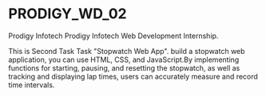 # PRODIGY_WD_02
Prodigy Infotech
Prodigy Infotech Web Development Internship. 

This is Second Task Task "Stopwatch Web App".
build a stopwatch web application, you can use HTML, CSS, and JavaScript.By implementing functions for starting, pausing, and resetting the stopwatch, as well as tracking and displaying lap times, users can accurately measure and record time intervals.
